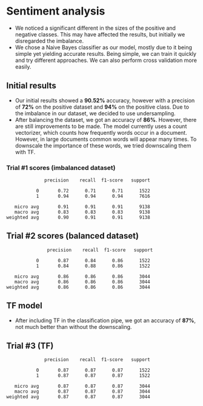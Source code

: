 # Sentiment analysis
- We noticed a significant different in the sizes of the positive and negative classes.
This may have affected the results, but initially we disregarded the imbalance.
- We chose a Naive Bayes classifier as our model, mostly due to it being simple yet yielding accurate results.
Being simple, we can train it quickly and try different approaches. We can also perform cross validation more easily.

## Initial results
- Our initial results showed a **90.52%** accuracy, however with a precision of **72%** on the positive dataset and
**94%** on the positive class. Due to the imbalance in our dataset, we decided to use undersampling.
- After balancing the dataset, we got an accuracy of **86%**. However, there are still improvements to be made.
The model currently uses a count vectorizer, which counts how frequently words occur in a document. However, in large
documents common words will appear many times. To downscale the importance of these words, we tried downscaling them
with TF.


### Trial #1 scores (imbalanced dataset)
                  precision    recall  f1-score   support
    
               0       0.72      0.71      0.71      1522
               1       0.94      0.94      0.94      7616
    
       micro avg       0.91      0.91      0.91      9138
       macro avg       0.83      0.83      0.83      9138
    weighted avg       0.90      0.91      0.91      9138
    
## Trial #2 scores (balanced dataset)
                   precision    recall  f1-score   support
    
               0       0.87      0.84      0.86      1522
               1       0.84      0.88      0.86      1522
    
       micro avg       0.86      0.86      0.86      3044
       macro avg       0.86      0.86      0.86      3044
    weighted avg       0.86      0.86      0.86      3044

## TF model
- After including TF in the classification pipe, we got an accuracy of **87%**, not much better than without the
downscaling. 

## Trial #3 (TF)
                  precision    recall  f1-score   support
    
               0       0.87      0.87      0.87      1522
               1       0.87      0.87      0.87      1522
    
       micro avg       0.87      0.87      0.87      3044
       macro avg       0.87      0.87      0.87      3044
    weighted avg       0.87      0.87      0.87      3044